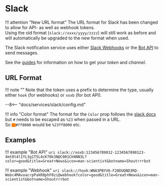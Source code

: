 # Slack

!!! attention "New URL format"
    The URL format for Slack has been changed to allow for API- as well as webhook tokens.  
    Using the old format (`slack://xxxx/yyyy/zzzz`) will still work as before and will automatically be upgraded to
    the new format when used.

The Slack notification service uses either [Slack Webhooks](https://api.slack.com/messaging/webhooks) or the
[Bot API](https://api.slack.com/methods/chat.postMessage) to send messages.  

See the [guides](../guides/slack/index.md) for information on how to get your *token* and *channel*.

## URL Format

!!! note ""
    Note that the token uses a prefix to determine the type, usually either `hook` (for webhooks) or `xoxb` (for bot API).

--8<-- "docs/services/slack/config.md"

!!! info "Color format"
    The format for the `Color` prop follows the [slack docs](https://api.slack.com/reference/messaging/attachments#fields)
    but `#` needs to be escaped as `%23` when passed in a URL.  
    So <span style="background:#ff8000;width:.9em;height:.9em;display:inline-block;vertical-align:middle"></span><code>#ff8000</code> would be `%23ff8000` etc.

## Examples

!!! example "Bot API"
    ```uri
    slack://xoxb:123456789012-1234567890123-4mt0t4l1YL3g1T5L4cK70k3N@C001CH4NN3L?color=good&title=Great+News&icon=man-scientist&botname=Shoutrrrbot
    ```

!!! example "Webhook"
    ```uri
    slack://hook:WNA3PBYV6-F20DUQND3RQ-Webc4MAvoacrpPakR8phF0zi@webhook?color=good&title=Great+News&icon=man-scientist&botname=Shoutrrrbot
    ```
